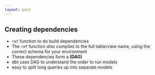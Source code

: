 ```yaml
---
layout: post
---
```

##  Creating dependencies  
*  `ref` function to do build dependencies
* The `ref` function _also_ compiles to the full table/view name, using the correct schema for your environment
* These dependencies form a **(DAG)**
* dbt uses DAG to understand the order to run models
* easy to split long queries up into separate models

